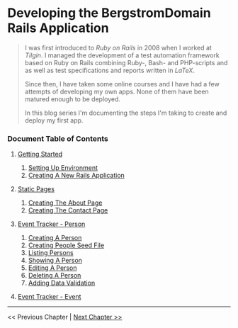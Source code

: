 # Developing the BergstromDomain Rails Application #
> I was first introduced to *Ruby on Rails* in 2008 when I worked at *Tilgin*.  I managed the development of a test automation framework based on Ruby on Rails combining Ruby-, Bash- and PHP-scripts and as well as test specifications and reports written in *LaTeX*.
>
> Since then, I have taken some online courses and I have had a few attempts of developing my own apps. None of them have been matured enough to be deployed.
>
> In this blog series I'm documenting the steps I'm taking to create and deploy my first app.


### Document Table of Contents ###
1. [Getting Started](./section_1_getting_started/1_0_getting_started_toc.md)
    1. [Setting Up Environment](./section_1_getting_started/1_1_setting_up_environment.md)
    2. [Creating A New Rails Application](./section_1_getting_started/1_2_creating_a_new_rails_application.md)

2. [Static Pages](./section_2_static_pages/2_0_static_pages_toc.md)
    1. [Creating The About Page](./section_2_static_pages/2_1_creating_the_about_page.md)
    2. [Creating The Contact Page](./section_2_static_pages/2_2_creating_the_contact_page.md)
3. [Event Tracker - Person](./section_3_event_tracker_person/3_0_event_tracker_person_toc.md)
    1. [Creating A Person](../section_3_event_tracker_person/3_1_creating_a_person.md)
    2. [Creating People Seed File](../section_3_event_tracker_person/3_2_creating_people_seeds_file.md)
    3. [Listing Persons](../section_3_event_tracker_person/3_3_listing_persons.md)
    4. [Showing A Person](../section_3_event_tracker_person/3_4_showing_a_person.md)
    5. [Editing A Person](../section_3_event_tracker_person/3_5_editing_a_person.md)
    6. [Deleting A Person](../section_3_event_tracker_person/3_6_deleting_a_person.md)
    7. [Adding Data Validation](../section_3_event_tracker_person/3_7_adding_data_validation.md)
4. [Event Tracker - Event](./section_4_event_tracker_event/4_0_event_tracker_event_toc.md)

----------
<< Previous Chapter | [Next Chapter >>](./section_1_getting_started/1_0_getting_started_toc.md)
